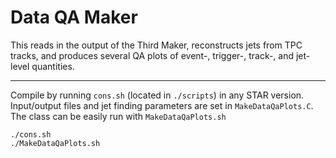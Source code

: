 # Data QA Maker

This reads in the output of the Third Maker, reconstructs jets from TPC tracks, and produces several QA plots of event-, trigger-, track-, and jet-level quantities.

---

Compile by running `cons.sh` (located in `./scripts`) in any STAR version. Input/output files and jet finding parameters are set in `MakeDataQaPlots.C`. The class can be easily run with `MakeDataQaPlots.sh`

```
./cons.sh
./MakeDataQaPlots.sh
```
